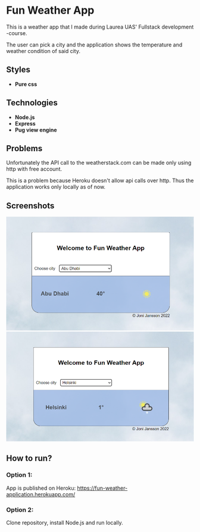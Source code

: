 # Fun Weather App

This is a weather app that I made during Laurea UAS' Fullstack development -course.

The user can pick a city and the application shows the temperature and weather condition
of said city.

## Styles
- **Pure css**

## Technologies
- **Node.js**
- **Express**
- **Pug view engine**

## Problems
Unfortunately the API call to the weatherstack.com can be made only using
http with free account.

This is a problem because Heroku doesn't allow api calls over http. Thus
the application works only locally as of now.

## Screenshots

![abudhabi]
![helsinki]

## How to run?
### Option 1:
App is published on Heroku: https://fun-weather-application.herokuapp.com/
### Option 2:
Clone repository, install Node.js and run locally.

[abudhabi]: screenshots/abudhabi.png
[helsinki]: screenshots/helsinki.png